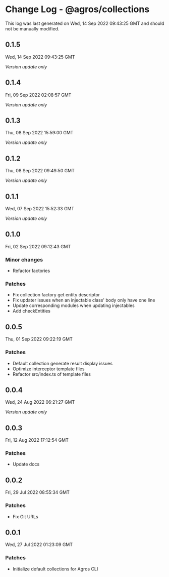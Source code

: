 # Change Log - @agros/collections

This log was last generated on Wed, 14 Sep 2022 09:43:25 GMT and should not be manually modified.

## 0.1.5
Wed, 14 Sep 2022 09:43:25 GMT

_Version update only_

## 0.1.4
Fri, 09 Sep 2022 02:08:57 GMT

_Version update only_

## 0.1.3
Thu, 08 Sep 2022 15:59:00 GMT

_Version update only_

## 0.1.2
Thu, 08 Sep 2022 09:49:50 GMT

_Version update only_

## 0.1.1
Wed, 07 Sep 2022 15:52:33 GMT

_Version update only_

## 0.1.0
Fri, 02 Sep 2022 09:12:43 GMT

### Minor changes

- Refactor factories

### Patches

- Fix collection factory get entity descriptor
- Fix updater issues when an injectable class' body only have one line
- Update corresponding modules when updating injectables
- Add checkEntities

## 0.0.5
Thu, 01 Sep 2022 09:22:19 GMT

### Patches

- Default collection generate result display issues
- Optimize interceptor template files
- Refactor src/index.ts of template files

## 0.0.4
Wed, 24 Aug 2022 06:21:27 GMT

_Version update only_

## 0.0.3
Fri, 12 Aug 2022 17:12:54 GMT

### Patches

- Update docs

## 0.0.2
Fri, 29 Jul 2022 08:55:34 GMT

### Patches

- Fix Git URLs

## 0.0.1
Wed, 27 Jul 2022 01:23:09 GMT

### Patches

- Initialize default collections for Agros CLI


